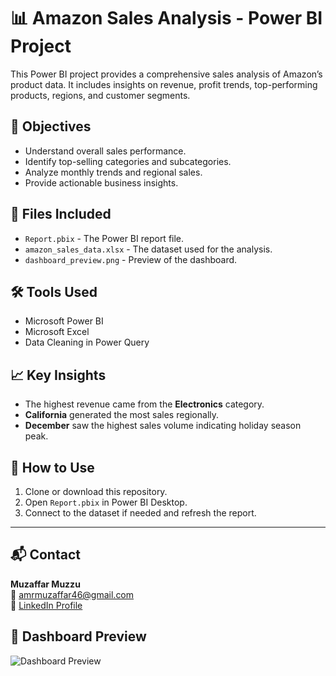 # 📊 Amazon Sales Analysis - Power BI Project

This Power BI project provides a comprehensive sales analysis of Amazon’s product data. It includes insights on revenue, profit trends, top-performing products, regions, and customer segments.

## 🧠 Objectives
- Understand overall sales performance.
- Identify top-selling categories and subcategories.
- Analyze monthly trends and regional sales.
- Provide actionable business insights.

## 📂 Files Included
- `Report.pbix` - The Power BI report file.
- `amazon_sales_data.xlsx` - The dataset used for the analysis.
- `dashboard_preview.png` - Preview of the dashboard.

## 🛠 Tools Used
- Microsoft Power BI
- Microsoft Excel
- Data Cleaning in Power Query

## 📈 Key Insights
- The highest revenue came from the **Electronics** category.
- **California** generated the most sales regionally.
- **December** saw the highest sales volume indicating holiday season peak.

## 📌 How to Use
1. Clone or download this repository.
2. Open `Report.pbix` in Power BI Desktop.
3. Connect to the dataset if needed and refresh the report.

---

## 📬 Contact
**Muzaffar Muzzu**  
📧 amrmuzaffar46@gmail.com  
🔗 [LinkedIn Profile](https://www.linkedin.com/in/muzaffarmuzzu)

## 📸 Dashboard Preview
![Dashboard Preview](.png)
